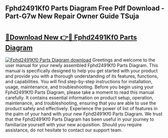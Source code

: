 ## Fphd2491Kf0 Parts Diagram Free Pdf Download - Part-G7w New Repair Owner Guide TSuja

# <h2><a href="http://dfj9xdz.blite.top/?on=Fphd2491Kf0+Parts+Diagram">🔗Download New 👉🔴 Fphd2491Kf0 Parts Diagram</a></h2>

[![Fphd2491Kf0 Parts Diagram download](https://i.imgur.com/lujVjoI.png)](http://dfj9xdz.blite.top/?on=Fphd2491Kf0+Parts+Diagram)
Greetings and welcome to the user manual for your newly assembled Fphd2491Kf0 Parts Diagram. This manual is specifically designed to help you get started with your product and provide you with a thorough understanding of its features, functions, and capabilities. You will find step-by-step instructions for installation, usage, maintenance, and troubleshooting. Before you begin using your Fphd2491Kf0 Parts Diagram, please take a moment to read this manual carefully. It contains essential information on product setup, operation, maintenance, and troubleshooting, ensuring that you are able to use the product safely and effectively. Experience the power of list of features in the palm of your hand with your new Fphd2491Kf0 Parts Diagram. We trust that the Fphd2491Kf0 Parts Diagram has been useful in your journey to familiarize yourself with your new acquisition. Should you require assistance, do not hesitate to contact our support team.
